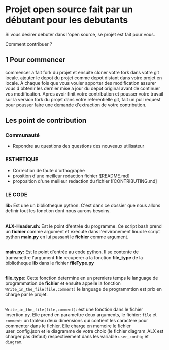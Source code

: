 # Projet open source fait par un débutant pour les debutants

Si vous desirer debuter dans l'open source, se projet est fait pour vous. 

Comment contribuer ?

## 1 Pour commencer

commencer a fait fork du projet et ensuite cloner votre fork dans votre git locale.
ajouter le depot du projet comme depot distant dans votre projet en locale. 
A chaque fois que vous vouler apporter des modification assurer vous d'obtenir les dernier mise a jour du depot original avant de continuer vos modification.
Apres avoir finit votre contribution et pousser votre travail sur la version fork du projet dans votre referentielle git, fait un pull request pour pousser faire une demande d'extraction de votre contribution.

## Les point de contribution

### Communauté

- Repondre au questions des questions des nouveaux utilisateur 

### ESTHETIQUE
- Correction de faute d'orthographe 
- prosition d'une meilleur redaction fichier ![README.md]
- proposition d'une meilleur redaction du fichier ![CONTRIBUTING.md]

### LE CODE

**lib:** Est une un bibliotheque python. C'est dans ce dossier que nous allons definir tout les fonction dont nous aurons besoins.</br></br>

**ALX-Header.sh:** Est le point d'entrée du programme. Ce script bash prend un **fichier** comme argument et execute dans l'environement linux le script python **main.py**  en lui passant le **fichier** comme argument. </br></br>

**main.py:** Est le point d'entrée au code python. Il se contente de tramsmettre l'argument **file** recuperer a la fonction  **file_type** de la bibliotheque **lib** dans le fichier **fileType.py**</br></br>

**file_type:** Cette fonction determine en un premiers temps le language de programmation de **fichier** et ensuite appelle la fonction `Write_in_the_file(file,comment)` le language de programmtion est prix en charge par le projet. </br></br>

`Write_in_the_file(file,comment)`: est une fonction dans le fichier insertion.py. Elle prend en paramettre deux arguments, le fichier: `file` et `comment`: un tableau deux dimensions qui contient les caractere pour commenter dans le fichier. Elle charge en memoire le fichier user_config.json et le diagramme de votre choix (le fichier diagram_ALX est charger pas defaut) respectivement dans les variable `user_config` et `diagram`.
